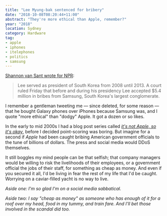 ```yaml
---
title: "Lee Myung-bak sentenced for bribery"
date: "2018-10-08T08:20:44+11:00"
abstract: "They're more ethical than Apple, remember?"
year: "2018"
location: Sydney
category: Hardware
tag:
- apple
- iphones
- itelephones
- politics
- samsung
---
```

[Shannon van Sant wrote for NPR]\:

> Lee served as president of South Korea from 2008 until 2013. A court ruled Friday that before and during his presidency Lee accepted $5.4 million in bribes from Samsung, South Korea's largest conglomerate. 

I remember a gentleman tweeting me — since deleted, for some reason — that he bought Galaxy phones over iPhones because Samsung was, and I quote "more ethical" than "dodgy" Apple. It got a dozen or so likes.

In the early to mid 2000s I had a blog post series called *[it's not Apple, so it's okay]*, before I decided point-scoring was boring. But imagine for a second if *Apple* had been caught bribing American government officials to the tune of billions of dollars. The press and social media would DDoS themselves.

It still boggles my mind people can be that selfish; that company managers would be willing to risk the livelihoods of their employees, or a government official the jobs of their staff, for something as cheap as money. And even if you secured it all, I'd be living in fear the rest of my life that I'd be caught. Worrying on a caviar-filled yacht is no way to live.

*Aside one: I'm so glad I'm on a social media sabbatical.*

*Aside two: I say "cheap as money" as someone who has enough of it for a roof over my head, food in my tummy, and train fare. And I'll bet those involved in the scandal did too.*

[Shannon van Sant wrote for NPR]: https://www.npr.org/2018/10/05/654851055/former-south-korean-president-sentenced-to-15-years-in-prison-on-corruption-char
[it's not Apple, so it's okay]: https://rubenerd.com/its-not-apple-so-its-okay/
